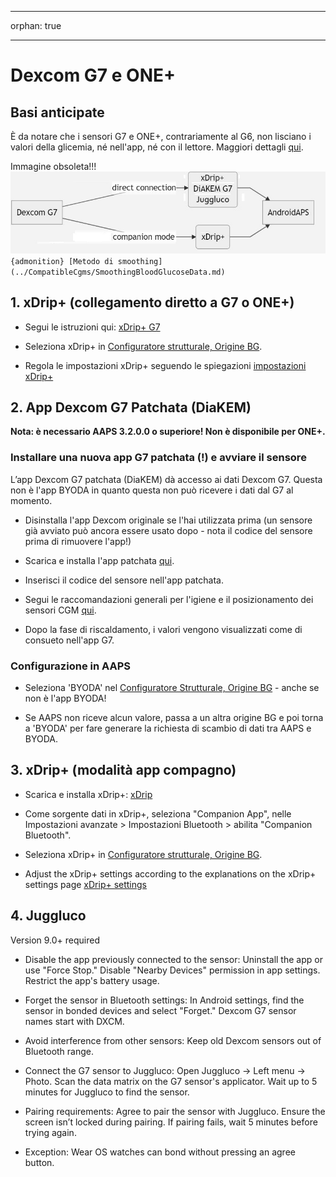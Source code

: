 - - -
orphan: true
- - -

# Dexcom G7 e ONE+


## Basi anticipate

È da notare che i sensori G7 e ONE+, contrariamente al G6, non lisciano i valori della glicemia, né nell'app, né con il lettore. Maggiori dettagli [qui](https://www.dexcom.com/en-us/faqs/why-does-past-cgm-data-look-different-from-past-data-on-receiver-and-follow-app).

Immagine obsoleta!!!![G7 english](../images/6fe30b84-227a-4bae-a9a5-527cee341dbf.png)
`{admonition} [Metodo di smoothing](../CompatibleCgms/SmoothingBloodGlucoseData.md)`

## 1. xDrip+ (collegamento diretto a G7 o ONE+)

- Segui le istruzioni qui: [xDrip+ G7](https://navid200.github.io/xDrip/docs/Dexcom/G7.html)
- Seleziona xDrip+ in [Configuratore strutturale, Origine BG](#Config-Builder-bg-source).

- Regola le impostazioni xDrip+ seguendo le spiegazioni [impostazioni xDrip+](../CompatibleCgms/xDrip.md)

## 2.  App Dexcom G7 Patchata (DiaKEM)

**Nota: è necessario AAPS 3.2.0.0 o superiore! Non è disponibile per ONE+.**

### Installare una nuova app G7 patchata (!) e avviare il sensore

L’app Dexcom G7 patchata (DiaKEM) dà accesso ai dati Dexcom G7. Questa non è l'app BYODA in quanto questa non può ricevere i dati dal G7 al momento.

- Disinstalla l'app Dexcom originale se l'hai utilizzata prima (un sensore già avviato può ancora essere usato dopo - nota il codice del sensore prima di rimuovere l'app!)

- Scarica e installa l'app patchata [qui](https://github.com/authorgambel/g7/releases).

- Inserisci il codice del sensore nell'app patchata.

- Segui le raccomandazioni generali per l'igiene e il posizionamento dei sensori CGM [qui](../CompatibleCgms/GeneralCGMRecommendation.md).

- Dopo la fase di riscaldamento, i valori vengono visualizzati come di consueto nell'app G7.

### Configurazione in AAPS

- Seleziona 'BYODA' nel [Configuratore Strutturale, Origine BG](#Config-Builder-bg-source) - anche se non è l'app BYODA!

- Se AAPS non riceve alcun valore, passa a un altra origine BG e poi torna a 'BYODA' per fare generare la richiesta di scambio di dati tra AAPS e BYODA.

## 3. xDrip+ (modalità app compagno)

-   Scarica e installa xDrip+: [xDrip](https://github.com/NightscoutFoundation/xDrip)
- Come sorgente dati in xDrip+, seleziona "Companion App", nelle Impostazioni avanzate > Impostazioni Bluetooth > abilita "Companion Bluetooth".
-   Seleziona xDrip+ in [Configuratore strutturale, Origine BG](#Config-Builder-bg-source).

-   Adjust the xDrip+ settings according to the explanations on the xDrip+ settings page  [xDrip+ settings](../CompatibleCgms/xDrip.md)

## 4. Juggluco

Version 9.0+ required

- Disable the app previously connected to the sensor: Uninstall the app or use "Force Stop." Disable "Nearby Devices" permission in app settings. Restrict the app's battery usage.

- Forget the sensor in Bluetooth settings: In Android settings, find the sensor in bonded devices and select "Forget." Dexcom G7 sensor names start with DXCM.

- Avoid interference from other sensors: Keep old Dexcom sensors out of Bluetooth range.

- Connect the G7 sensor to Juggluco: Open Juggluco → Left menu → Photo. Scan the data matrix on the G7 sensor's applicator. Wait up to 5 minutes for Juggluco to find the sensor.

- Pairing requirements: Agree to pair the sensor with Juggluco. Ensure the screen isn’t locked during pairing. If pairing fails, wait 5 minutes before trying again.

- Exception: Wear OS watches can bond without pressing an agree button.
